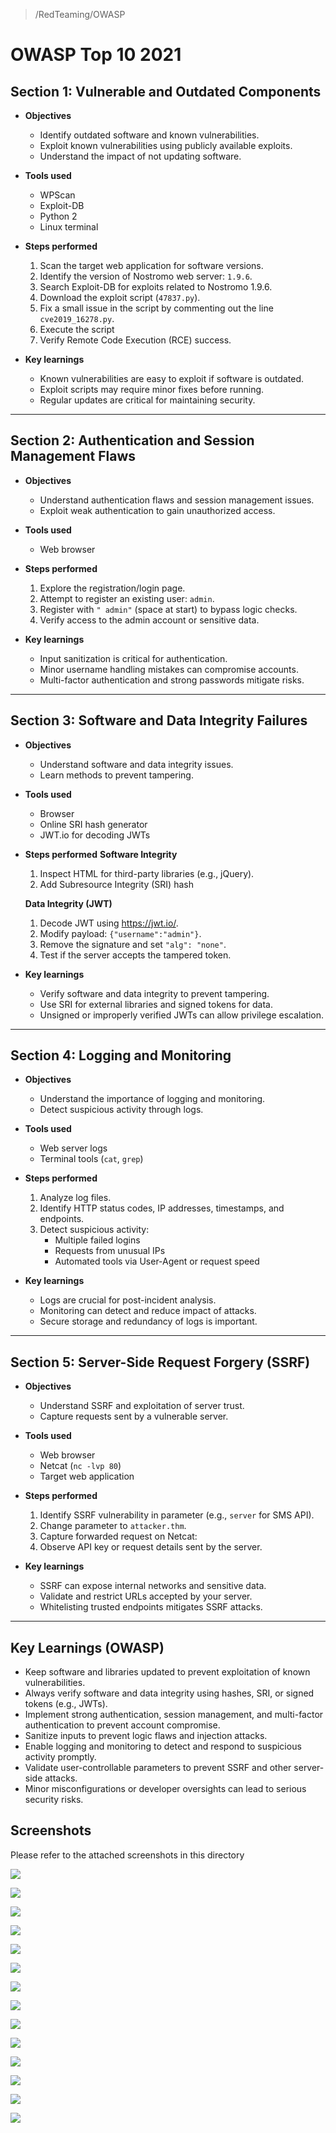 > /RedTeaming/OWASP
# OWASP Top 10 2021

## Section 1: Vulnerable and Outdated Components

- **Objectives**
  - Identify outdated software and known vulnerabilities.
  - Exploit known vulnerabilities using publicly available exploits.
  - Understand the impact of not updating software.

- **Tools used**
  - WPScan
  - Exploit-DB
  - Python 2
  - Linux terminal

- **Steps performed**
  1. Scan the target web application for software versions.
  2. Identify the version of Nostromo web server: `1.9.6`.
  3. Search Exploit-DB for exploits related to Nostromo 1.9.6.
  4. Download the exploit script (`47837.py`).
  5. Fix a small issue in the script by commenting out the line `cve2019_16278.py`.
  6. Execute the script
  7. Verify Remote Code Execution (RCE) success.

- **Key learnings**
  - Known vulnerabilities are easy to exploit if software is outdated.
  - Exploit scripts may require minor fixes before running.
  - Regular updates are critical for maintaining security.

---

## Section 2: Authentication and Session Management Flaws

- **Objectives**
  - Understand authentication flaws and session management issues.
  - Exploit weak authentication to gain unauthorized access.

- **Tools used**
  - Web browser

- **Steps performed**
  1. Explore the registration/login page.
  2. Attempt to register an existing user: `admin`.
  3. Register with `" admin"` (space at start) to bypass logic checks.
  4. Verify access to the admin account or sensitive data.

- **Key learnings**
  - Input sanitization is critical for authentication.
  - Minor username handling mistakes can compromise accounts.
  - Multi-factor authentication and strong passwords mitigate risks.

---

## Section 3: Software and Data Integrity Failures

- **Objectives**
  - Understand software and data integrity issues.
  - Learn methods to prevent tampering.

- **Tools used**
  - Browser
  - Online SRI hash generator
  - JWT.io for decoding JWTs

- **Steps performed**
  **Software Integrity**
  1. Inspect HTML for third-party libraries (e.g., jQuery).
  2. Add Subresource Integrity (SRI) hash

  **Data Integrity (JWT)**
  1. Decode JWT using https://jwt.io/.
  2. Modify payload: `{"username":"admin"}`.
  3. Remove the signature and set `"alg": "none"`.
  4. Test if the server accepts the tampered token.

- **Key learnings**
  - Verify software and data integrity to prevent tampering.
  - Use SRI for external libraries and signed tokens for data.
  - Unsigned or improperly verified JWTs can allow privilege escalation.

---

## Section 4: Logging and Monitoring

- **Objectives**
  - Understand the importance of logging and monitoring.
  - Detect suspicious activity through logs.

- **Tools used**
  - Web server logs
  - Terminal tools (`cat`, `grep`)

- **Steps performed**
  1. Analyze log files.
  2. Identify HTTP status codes, IP addresses, timestamps, and endpoints.
  3. Detect suspicious activity:
     - Multiple failed logins
     - Requests from unusual IPs
     - Automated tools via User-Agent or request speed

- **Key learnings**
  - Logs are crucial for post-incident analysis.
  - Monitoring can detect and reduce impact of attacks.
  - Secure storage and redundancy of logs is important.

---

## Section 5: Server-Side Request Forgery (SSRF)

- **Objectives**
  - Understand SSRF and exploitation of server trust.
  - Capture requests sent by a vulnerable server.

- **Tools used**
  - Web browser
  - Netcat (`nc -lvp 80`)
  - Target web application

- **Steps performed**
  1. Identify SSRF vulnerability in parameter (e.g., `server` for SMS API).
  2. Change parameter to `attacker.thm`.
  3. Capture forwarded request on Netcat:
  4. Observe API key or request details sent by the server.

- **Key learnings**
  - SSRF can expose internal networks and sensitive data.
  - Validate and restrict URLs accepted by your server.
  - Whitelisting trusted endpoints mitigates SSRF attacks.

---

## Key Learnings (OWASP)

- Keep software and libraries updated to prevent exploitation of known vulnerabilities.
- Always verify software and data integrity using hashes, SRI, or signed tokens (e.g., JWTs).
- Implement strong authentication, session management, and multi-factor authentication to prevent account compromise.
- Sanitize inputs to prevent logic flaws and injection attacks.
- Enable logging and monitoring to detect and respond to suspicious activity promptly.
- Validate user-controllable parameters to prevent SSRF and other server-side attacks.
- Minor misconfigurations or developer oversights can lead to serious security risks.

## Screenshots
Please refer to the attached screenshots in this directory

![](./Screenshot_20250816_164654.png)

![](./Screenshot_20250816_164715.png)

![](./Screenshot_20250816_172355.png)

![](./Screenshot_20250816_172439.png)

![](./Screenshot_20250816_191206.png)

![](./Screenshot_20250816_194821.png)

![](./Screenshot_20250816_194835.png)

![](./Screenshot_20250816_202113.png)

![](./Screenshot_20250816_202130.png)

![](./Screenshot_20250816_212124.png)

![](./Screenshot_20250817_023714.png)

![](./Screenshot_20250817_023759.png)

![](./Screenshot_20250817_025113.png)

![](./Screenshot_20250817_025125.png)